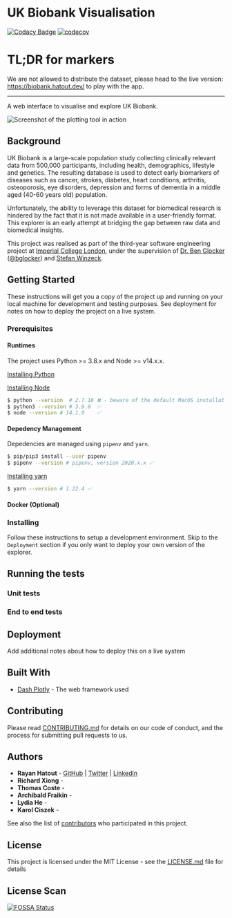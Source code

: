 # UK Biobank Visualisation
[![Codacy Badge](https://app.codacy.com/project/badge/Grade/9cc1d9d60e4d409faa259833e7f1af26)](https://www.codacy.com?utm_source=github.com&amp;utm_medium=referral&amp;utm_content=rayanht/UK-Biobank-Visualisation&amp;utm_campaign=Badge_Grade)
[![codecov](https://codecov.io/gh/rayanht/UK-Biobank-Visualisation/branch/main/graph/badge.svg?token=L44KA5MU5N)](https://codecov.io/gh/rayanht/UK-Biobank-Visualisation)

# TL;DR for markers

We are not allowed to distribute the dataset, please head to the live version: https://biobank.hatout.dev/ to play with the app.

------
A web interface to visualise and explore UK Biobank.

![Screenshot of the plotting tool in action](https://storage.googleapis.com/biobank-visualisation.appspot.com/Screenshot%202021-01-07%20at%2017.27.12.png)

## Background
UK Biobank is a large-scale population study collecting clinically relevant data from 500,000 participants, including health, demographics, lifestyle and genetics. The resulting database is used to detect early biomarkers of diseases such as cancer, strokes, diabetes, heart conditions, arthritis, osteoporosis, eye disorders, depression and forms of dementia in a middle aged (40-60 years old) population.

Unfortunately, the ability to leverage this dataset for biomedical research is hindered by the fact that it is not made available in a user-friendly format. This explorer is an early attempt at bridging the gap between raw data and biomedical insights.

This project was realised as part of the third-year software engineering project at [Imperial College London](https://www.imperial.ac.uk/), under the supervision of [Dr. Ben Glocker](https://www.imperial.ac.uk/people/b.glocker) ([@bglocker](https://github.com/bglocker)) and [Stefan Winzeck](https://biomedia.doc.ic.ac.uk/person/stefan-winzeck/).

## Getting Started

These instructions will get you a copy of the project up and running on your local machine for development and testing purposes. See deployment for notes on how to deploy the project on a live system.

### Prerequisites

#### Runtimes
The project uses Python >= 3.8.x and Node >= v14.x.x.

[Installing Python](https://realpython.com/installing-python/)

[Installing Node](https://www.freecodecamp.org/news/how-to-install-node-in-your-machines-macos-linux-windows/)

```bash
$ python --version  # 2.7.16 ❌ - beware of the default MacOS installation of Python
$ python3 --version # 3.9.0  ✅
$ node --version # 14.1.0    ✅
```

#### Depedency Management
Depedencies are managed using `pipenv` and `yarn`.

```bash
$ pip/pip3 install --user pipenv
$ pipenv --version # pipenv, version 2020.x.x ✅
```

[Installing yarn](https://classic.yarnpkg.com/en/docs/install/)

```bash
$ yarn --version # 1.22.4 ✅
```

#### Docker (Optional)

### Installing

Follow these instructions to setup a development environment. Skip to the `Deployment` section if you only want to deploy your own version of the explorer.

## Running the tests

### Unit tests

### End to end tests

## Deployment

Add additional notes about how to deploy this on a live system

## Built With

* [Dash Plotly](https://plotly.com/dash/) - The web framework used

## Contributing

Please read [CONTRIBUTING.md]() for details on our code of conduct, and the process for submitting pull requests to us.

## Authors

* **Rayan Hatout** - [GitHub](https://github.com/rayanht) | [Twitter](https://twitter.com/rayanhtt) | [LinkedIn](https://www.linkedin.com/in/rayan-hatout/)
* **Richard Xiong** -
* **Thomas Coste** -
* **Archibald Fraikin** -
* **Lydia He** -
* **Karol Ciszek** -

See also the list of [contributors](https://github.com/rayanht/UK-Biobank-Visualisation) who participated in this project.

## License

This project is licensed under the MIT License - see the [LICENSE.md](LICENSE.md) file for details

## License Scan

[![FOSSA Status](https://app.fossa.com/api/projects/git%2Bgithub.com%2Frayanht%2FUK-Biobank-Visualisation.svg?type=large)](https://app.fossa.com/projects/git%2Bgithub.com%2Frayanht%2FUK-Biobank-Visualisation?ref=badge_large)
